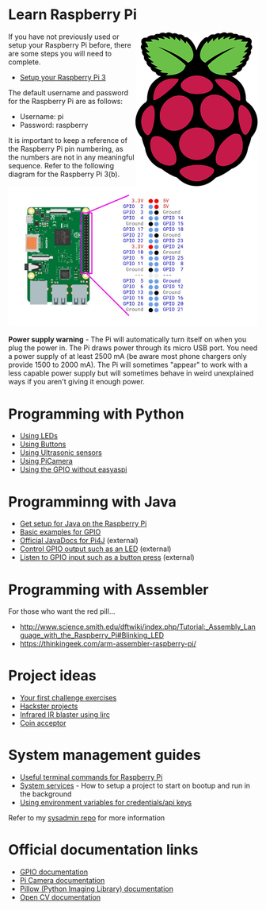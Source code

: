 # Learn Raspberry Pi

<img src="img/rpi-logo-web.png" style="float:right">

If you have not previously used or setup your Raspberry Pi before, there are some steps you will need to complete.

* [Setup your Raspberry Pi 3](setup.md)

The default username and password for the Raspberry Pi are as follows:

* Username: pi
* Password: raspberry

It is important to keep a reference of the Raspberry Pi pin numbering, as the numbers are not in any meaningful sequence. Refer to the following diagram for the Raspberry Pi 3(b).

![](img/raspberry-pi-3-pinout.jpg)

**Power supply warning** - The Pi will automatically turn itself on when you plug the power in. The Pi draws power through its micro USB port. You need a power supply of at least 2500 mA (be aware most phone chargers only provide 1500 to 2000 mA). The Pi will sometimes "appear" to work with a less capable power supply but will sometimes behave in weird unexplained ways if you aren't giving it enough power.

# Programming with Python

* [Using LEDs](gpio-led.md)
* [Using Buttons](gpio-button.md)
* [Using Ultrasonic sensors](gpio-ultrasonic.md)
* [Using PiCamera](picamera.md)
* [Using the GPIO without easyaspi](gpio.md)

# Programminng with Java

* [Get setup for Java on the Raspberry Pi](java-setup.md)
* [Basic examples for GPIO](java-gpio.md)
* [Official JavaDocs for Pi4J](https://pi4j.com/1.2/apidocs/index.html?com/pi4j/io/gpio/GpioFactory.html)  (external)
* [Control GPIO output such as an LED](https://pi4j.com/1.2/example/control.html) (external)
* [Listen to GPIO input such as a button press](https://pi4j.com/1.2/example/listener.html)  (external)

# Programming with Assembler

For those who want the red pill...

* http://www.science.smith.edu/dftwiki/index.php/Tutorial:_Assembly_Language_with_the_Raspberry_Pi#Blinking_LED
* https://thinkingeek.com/arm-assembler-raspberry-pi/

# Project ideas

* [Your first challenge exercises](challenges.md)
* [Hackster projects](https://www.hackster.io/projects/tags/python)
* [Infrared IR blaster using lirc](project-lirc.md)
* [Coin acceptor](project-coin-acceptor.md)

# System management guides

* [Useful terminal commands for Raspberry Pi](terminal-commands.md)
* [System services](services.md) - How to setup a project to start on bootup and run in the background
* [Using environment variables for credentials/api keys](key-handling.md)

Refer to my [sysadmin repo](https://github.com/paulbaumgarten/sysadmin-notes/) for more information

# Official documentation links

* [GPIO documentation](https://sourceforge.net/p/raspberry-gpio-python/wiki/Home/)
* [Pi Camera documentation](https://picamera.readthedocs.io/en/release-1.13/)
* [Pillow (Python Imaging Library) documentation](https://pillow.readthedocs.io/en/stable/)
* [Open CV documentation](https://opencv-python-tutroals.readthedocs.io/en/latest/py_tutorials/py_tutorials.html)

